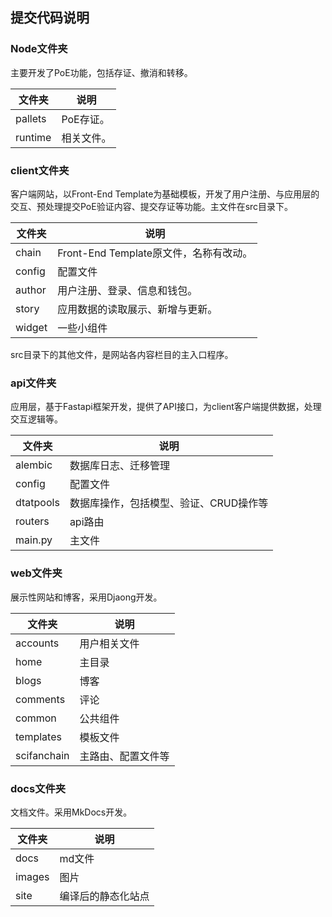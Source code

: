 ## 提交代码说明

### Node文件夹

主要开发了PoE功能，包括存证、撤消和转移。

文件夹 | 说明 
---|---
pallets | PoE存证。
runtime | 相关文件。

### client文件夹

客户端网站，以Front-End Template为基础模板，开发了用户注册、与应用层的交互、预处理提交PoE验证内容、提交存证等功能。主文件在src目录下。

文件夹 | 说明 
---|---
chain | Front-End Template原文件，名称有改动。
config | 配置文件
author | 用户注册、登录、信息和钱包。
story | 应用数据的读取展示、新增与更新。
widget | 一些小组件

src目录下的其他文件，是网站各内容栏目的主入口程序。


### api文件夹

应用层，基于Fastapi框架开发，提供了API接口，为client客户端提供数据，处理交互逻辑等。

文件夹 | 说明 
---|---
alembic | 数据库日志、迁移管理
config | 配置文件
dtatpools | 数据库操作，包括模型、验证、CRUD操作等
routers | api路由
main.py | 主文件

### web文件夹

展示性网站和博客，采用Djaong开发。

文件夹 | 说明 
---|---
accounts | 用户相关文件
home | 主目录
blogs | 博客
comments | 评论
common | 公共组件
templates | 模板文件
scifanchain | 主路由、配置文件等

### docs文件夹

文档文件。采用MkDocs开发。

文件夹 | 说明 
---|---
docs | md文件
images | 图片
site | 编译后的静态化站点
